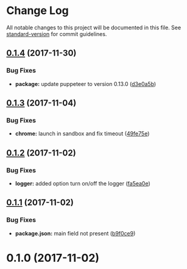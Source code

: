 # Change Log

All notable changes to this project will be documented in this file. See [standard-version](https://github.com/conventional-changelog/standard-version) for commit guidelines.

<a name="0.1.4"></a>
## [0.1.4](https://github.com/LasaleFamine/pupperender/compare/v0.1.3...v0.1.4) (2017-11-30)


### Bug Fixes

* **package:** update puppeteer to version 0.13.0 ([d3e0a5b](https://github.com/LasaleFamine/pupperender/commit/d3e0a5b))



<a name="0.1.3"></a>
## [0.1.3](https://github.com/LasaleFamine/pupperender/compare/v0.1.2...v0.1.3) (2017-11-04)


### Bug Fixes

* **chrome:** launch in sandbox and fix timeout ([49fe75e](https://github.com/LasaleFamine/pupperender/commit/49fe75e))



<a name="0.1.2"></a>
## [0.1.2](https://github.com/LasaleFamine/pupperender/compare/v0.1.1...v0.1.2) (2017-11-02)


### Bug Fixes

* **logger:** added option turn on/off the logger ([fa5ea0e](https://github.com/LasaleFamine/pupperender/commit/fa5ea0e))



<a name="0.1.1"></a>
## [0.1.1](https://github.com/LasaleFamine/pupperender/compare/v0.1.0...v0.1.1) (2017-11-02)


### Bug Fixes

* **package.json:** main field not present ([b9f0ce9](https://github.com/LasaleFamine/pupperender/commit/b9f0ce9))



<a name="0.1.0"></a>
# 0.1.0 (2017-11-02)
